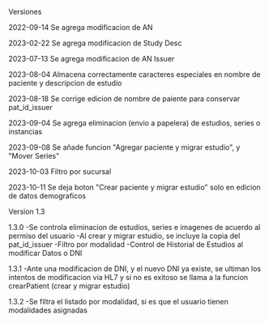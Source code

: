 Versiones

2022-09-14 Se agrega modificacion de AN

2023-02-22 Se agrega modificacion de Study Desc

2023-07-13 Se agrega modificacion de AN Issuer

2023-08-04 Almacena correctamente caracteres especiales en nombre de paciente y descripcion de estudio

2023-08-18 Se corrige edicion de nombre de paiente para conservar pat_id_issuer

2023-09-04 Se agrega eliminacion (envio a papelera) de estudios, series o instancias

2023-09-08 Se añade funcion "Agregar paciente y migrar estudio", y "Mover Series"

2023-10-03 Filtro por sucursal

2023-10-11 Se deja boton "Crear paciente y migrar estudio" solo en edicion de datos demograficos


Version 1.3

1.3.0
-Se controla eliminacion de estudios, series e imagenes de acuerdo al permiso del usuario
-Al crear y migrar estudio, se incluye la copia del pat_id_issuer
-Filtro por modalidad
-Control de Historial de Estudios al modificar Datos o DNI


1.3.1
-Ante una modificacion de DNI, y el nuevo DNI ya existe, se ultiman los intentos de modificacion via HL7 y si no es exitoso se llama a la funcion crearPatient (crear y migrar estudio)

1.3.2
-Se filtra el listado por modalidad, si es que el usuario tienen modalidades asignadas